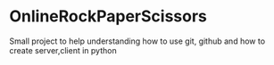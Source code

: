 # OnlineRockPaperScissors
Small project to help understanding how to use git, github and how to create server,client in python
